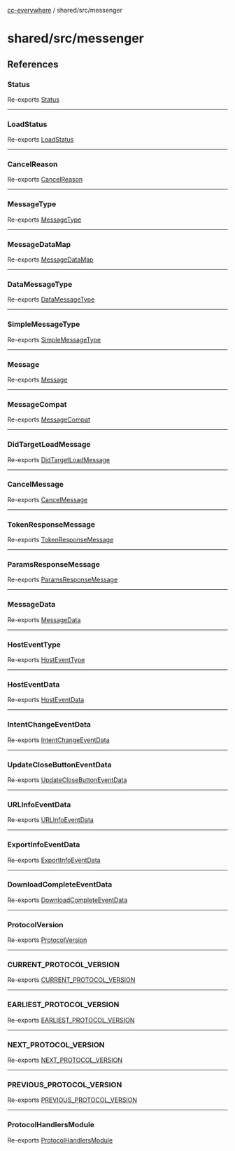 [cc-everywhere](../../../index.md) / shared/src/messenger

# shared/src/messenger

## References

### Status

Re-exports [Status](Message.types/enumerations/Status.md)

***

### LoadStatus

Re-exports [LoadStatus](Message.types/enumerations/LoadStatus.md)

***

### CancelReason

Re-exports [CancelReason](Message.types/enumerations/CancelReason.md)

***

### MessageType

Re-exports [MessageType](Message.types/enumerations/MessageType.md)

***

### MessageDataMap

Re-exports [MessageDataMap](Message.types/interfaces/MessageDataMap.md)

***

### DataMessageType

Re-exports [DataMessageType](Message.types/type-aliases/DataMessageType.md)

***

### SimpleMessageType

Re-exports [SimpleMessageType](Message.types/type-aliases/SimpleMessageType.md)

***

### Message

Re-exports [Message](Message.types/type-aliases/Message.md)

***

### MessageCompat

Re-exports [MessageCompat](Message.types/type-aliases/MessageCompat.md)

***

### DidTargetLoadMessage

Re-exports [DidTargetLoadMessage](Message.types/type-aliases/DidTargetLoadMessage.md)

***

### CancelMessage

Re-exports [CancelMessage](Message.types/interfaces/CancelMessage.md)

***

### TokenResponseMessage

Re-exports [TokenResponseMessage](Message.types/interfaces/TokenResponseMessage.md)

***

### ParamsResponseMessage

Re-exports [ParamsResponseMessage](Message.types/interfaces/ParamsResponseMessage.md)

***

### MessageData

Re-exports [MessageData](MessageData.types/interfaces/MessageData.md)

***

### HostEventType

Re-exports [HostEventType](MessageData.types/enumerations/HostEventType.md)

***

### HostEventData

Re-exports [HostEventData](MessageData.types/interfaces/HostEventData.md)

***

### IntentChangeEventData

Re-exports [IntentChangeEventData](MessageData.types/interfaces/IntentChangeEventData.md)

***

### UpdateCloseButtonEventData

Re-exports [UpdateCloseButtonEventData](MessageData.types/interfaces/UpdateCloseButtonEventData.md)

***

### URLInfoEventData

Re-exports [URLInfoEventData](MessageData.types/interfaces/URLInfoEventData.md)

***

### ExportInfoEventData

Re-exports [ExportInfoEventData](MessageData.types/interfaces/ExportInfoEventData.md)

***

### DownloadCompleteEventData

Re-exports [DownloadCompleteEventData](MessageData.types/interfaces/DownloadCompleteEventData.md)

***

### ProtocolVersion

Re-exports [ProtocolVersion](Protocol.types/enumerations/ProtocolVersion.md)

***

### CURRENT\_PROTOCOL\_VERSION

Re-exports [CURRENT_PROTOCOL_VERSION](Protocol.types/variables/CURRENT_PROTOCOL_VERSION.md)

***

### EARLIEST\_PROTOCOL\_VERSION

Re-exports [EARLIEST_PROTOCOL_VERSION](Protocol.types/variables/EARLIEST_PROTOCOL_VERSION.md)

***

### NEXT\_PROTOCOL\_VERSION

Re-exports [NEXT_PROTOCOL_VERSION](Protocol.types/variables/NEXT_PROTOCOL_VERSION.md)

***

### PREVIOUS\_PROTOCOL\_VERSION

Re-exports [PREVIOUS_PROTOCOL_VERSION](Protocol.types/variables/PREVIOUS_PROTOCOL_VERSION.md)

***

### ProtocolHandlersModule

Re-exports [ProtocolHandlersModule](Protocol.types/interfaces/ProtocolHandlersModule.md)
